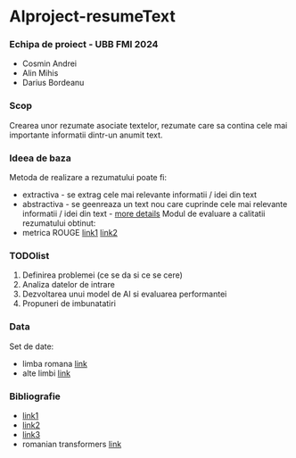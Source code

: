 # AIproject-resumeText

### Echipa de proiect - UBB FMI 2024
- Cosmin Andrei
- Alin Mihis
- Darius Bordeanu

### Scop
Crearea unor rezumate asociate textelor, rezumate care sa contina cele mai importante informatii dintr-un anumit text. 


### Ideea de baza
Metoda de realizare a rezumatului poate fi:
- extractiva - se extrag cele mai relevante informatii / idei din text
- abstractiva - se geenreaza un text nou care cuprinde cele mai relevante informatii / idei din text - [more details](https://huggingface.co/docs/transformers/tasks/summarization)
Modul de evaluare a calitatii rezumatului obtinut:
- metrica ROUGE [link1](https://github.com/google-research/google-research/tree/master/rouge) [link2](https://huggingface.co/spaces/evaluate-metric/rouge)


### TODOlist
1. Definirea problemei (ce se da si ce se cere)
2. Analiza datelor de intrare
3. Dezvoltarea unui model de AI si evaluarea performantei
4. Propuneri de imbunatatiri

### Data
Set de date:
- limba romana [link](https://huggingface.co/datasets/readerbench/ro-text-summarization)
- alte limbi [link](https://huggingface.co/datasets?task_categories=task_categories:summarization&sort=trending)


### Bibliografie
- [link1](https://huggingface.co/learn/nlp-course/chapter7/5?fw=pt)
- [link2](https://huggingface.co/tasks/summarization)
- [link3](https://huggingface.co/blog/sagemaker-distributed-training-seq2seq)
- romanian transformers [link](https://github.com/dumitrescustefan/Romanian-Transformers)
